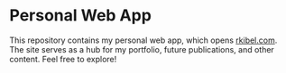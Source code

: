 # Personal Web App

This repository contains my personal web app, which opens [rkibel.com](https://rkibel.com). The site serves as a hub for my portfolio, future publications, and other content. Feel free to explore!
